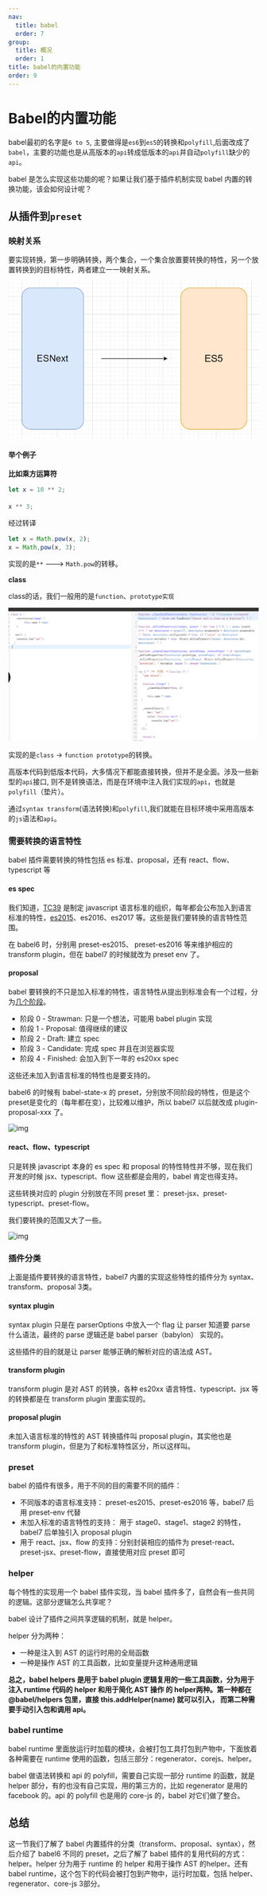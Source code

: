 ```yaml
---
nav:
  title: babel
  order: 7
group:
  title: 概况
  order: 1
title: babel的内置功能
order: 9
---
```


# Babel的内置功能

babel最初的名字是`6 to 5`, 主要做得是`es6`到`es5`的转换和`polyfill`,后面改成了`babel`，主要的功能也是从高版本的`api`转成低版本的`api`并自动`polyfill`缺少的`api`。

babel 是怎么实现这些功能的呢？如果让我们基于插件机制实现 babel 内置的转换功能，该会如何设计呢？

## 从插件到`preset`

### 映射关系

要实现转换，第一步明确转换，两个集合，一个集合放置要转换的特性，另一个放置转换到的目标特性，两者建立一一映射关系。

![image-20220401145520189](../../../assets/image-20220401145520189.png)

#### 举个例子

**比如乘方运算符**

```js
let x = 10 ** 2;

x ** 3;
```

经过转译
```js
let x = Math.pow(x, 2);
x = Math,pow(x, 3);
```

实现的是`**` ---> `Math.pow`的转移。

**class**

class的话，我们一般用的是`function`、`prototype实现`

![image-20220401150409719](../../../assets/image-20220401150409719.png)

实现的是`class` -> `function prototype`的转换。

高版本代码到低版本代码，大多情况下都能直接转换，但并不是全面。涉及一些新型的`api`接口, 则不是转换语法，而是在环境中注入我们实现的`api`，也就是`polyfill`（垫片）。

通过`syntax transform`(语法转换)和`polyfill`,我们就能在目标环境中采用高版本的`js`语法和`api`。

### 需要转换的语言特性

babel 插件需要转换的特性包括 es 标准、proposal，还有 react、flow、typescript 等

#### es spec

我们知道，[TC39](https://link.juejin.cn/?target=https%3A%2F%2F262.ecma-international.org%2F) 是制定 javascript 语言标准的组织，每年都会公布加入到语言标准的特性，[es2015](https://link.juejin.cn/?target=https%3A%2F%2F262.ecma-international.org%2F6.0)、es2016、es2017 等。这些是我们要转换的语言特性范围。

在 babel6 时，分别用 preset-es2015、 preset-es2016 等来维护相应的 transform plugin，但在 babel7 的时候就改为 preset env 了。

#### proposal

babel 要转换的不只是加入标准的特性，语言特性从提出到标准会有一个过程，分为[几个阶段](https://link.juejin.cn/?target=https%3A%2F%2Ftc39.es%2Fprocess-document%2F)。

- 阶段 0 - Strawman: 只是一个想法，可能用 babel plugin 实现
- 阶段 1 - Proposal: 值得继续的建议
- 阶段 2 - Draft: 建立 spec
- 阶段 3 - Candidate: 完成 spec 并且在浏览器实现
- 阶段 4 - Finished: 会加入到下一年的 es20xx spec

这些还未加入到语言标准的特性也是要支持的。

babel6 的时候有 babel-state-x 的 preset，分别放不同阶段的特性，但是这个preset是变化的（每年都在变），比较难以维护，所以 babel7 以后就改成 plugin-proposal-xxx 了。

![img](https://p1-juejin.byteimg.com/tos-cn-i-k3u1fbpfcp/81dc5ce433a849328527d430d23eda88~tplv-k3u1fbpfcp-zoom-in-crop-mark:1304:0:0:0.awebp)

#### react、flow、typescript

只是转换 javascript 本身的 es spec 和 proposal 的特性特性并不够，现在我们开发的时候 jsx、typescript、flow 这些都是会用的，babel 肯定也得支持。

这些转换对应的 plugin 分别放在不同 preset 里： preset-jsx、preset-typescript、preset-flow。

我们要转换的范围又大了一些。

![img](https://p1-juejin.byteimg.com/tos-cn-i-k3u1fbpfcp/66cfad5e339648afbcfcf973119be0a8~tplv-k3u1fbpfcp-zoom-in-crop-mark:1304:0:0:0.awebp)

### 插件分类

上面是插件要转换的语言特性，babel7 内置的实现这些特性的插件分为 syntax、transform、proposal 3类。

#### syntax plugin

syntax plugin 只是在 parserOptions 中放入一个 flag 让 parser 知道要 parse 什么语法，最终的 parse 逻辑还是 babel parser（babylon） 实现的。

这些插件的目的就是让 parser 能够正确的解析对应的语法成 AST。

#### transform plugin

transform plugin 是对 AST 的转换，各种 es20xx 语言特性、typescript、jsx 等的转换都是在 transform plugin 里面实现的。

#### proposal plugin

未加入语言标准的特性的 AST 转换插件叫 proposal plugin，其实他也是 transform plugin，但是为了和标准特性区分，所以这样叫。

### preset

babel 的插件有很多，用于不同的目的需要不同的插件：

- 不同版本的语言标准支持： preset-es2015、preset-es2016 等，babel7 后用 preset-env 代替
- 未加入标准的语言特性的支持： 用于 stage0、stage1、stage2 的特性，babel7 后单独引入 proposal plugin
- 用于 react、jsx、flow 的支持：分别封装相应的插件为 preset-react、preset-jsx、preset-flow，直接使用对应 preset 即可

### helper

每个特性的实现用一个 babel 插件实现，当 babel 插件多了，自然会有一些共同的逻辑。这部分逻辑怎么共享呢？

babel 设计了插件之间共享逻辑的机制，就是 helper。

helper 分为两种：

- 一种是注入到 AST 的运行时用的全局函数
- 一种是操作 AST 的工具函数，比如变量提升这种通用逻辑

**总之，babel helpers 是用于 babel plugin 逻辑复用的一些工具函数，分为用于注入 runtime 代码的 helper 和用于简化 AST 操作 的 helper两种。第一种都在 @babel/helpers 包里，直接 this.addHelper(name) 就可以引入， 而第二种需要手动引入包和调用 api。**

### babel runtime

babel runtime 里面放运行时加载的模块，会被打包工具打包到产物中，下面放着各种需要在 runtime 使用的函数，包括三部分：regenerator、corejs、helper。

babel 做语法转换和 api 的 polyfill，需要自己实现一部分 runtime 的函数，就是 helper 部分，有的也没有自己实现，用的第三方的，比如 regenerator 是用的 facebook 的。api 的 polyfill 也是用的 core-js 的，babel 对它们做了整合。

## 总结

这一节我们了解了 babel 内置插件的分类（transform、proposal、syntax），然后介绍了 babel6 不同的 preset，之后了解了 babel 插件的复用代码的方式：helper。helper 分为用于 runtime 的 helper 和用于操作 AST 的helper。还有 babel runtime，这个包下的代码会被打包到产物中，运行时加载，包括 helper、regenerator、core-js 3部分。